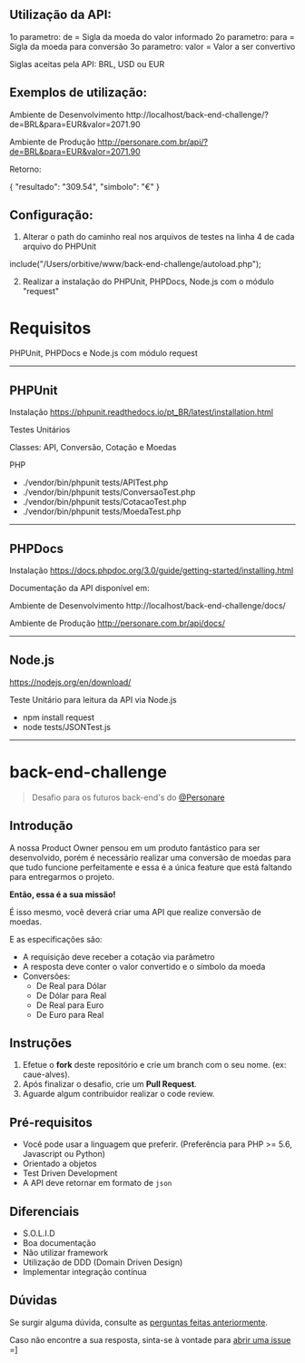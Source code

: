 
## Utilização da API:

1o parametro: de    = Sigla da moeda do valor informado
2o parametro: para  = Sigla da moeda para conversão
3o parametro: valor = Valor a ser convertivo

Siglas aceitas pela API: BRL, USD ou EUR

## Exemplos de utilização:

Ambiente de Desenvolvimento
http://localhost/back-end-challenge/?de=BRL&para=EUR&valor=2071.90

Ambiente de Produção
http://personare.com.br/api/?de=BRL&para=EUR&valor=2071.90

Retorno:

{
  "resultado": "309.54",
  "simbolo": "€"
}

## Configuração:

1) Alterar o path do caminho real nos arquivos de testes na linha 4 de cada arquivo do PHPUnit

include("/Users/orbitive/www/back-end-challenge/autoload.php");

2) Realizar a instalação do PHPUnit, PHPDocs, Node.js com o módulo "request"



# Requisitos

PHPUnit, PHPDocs e Node.js com módulo request

-------------------------------------------

## PHPUnit
Instalação
https://phpunit.readthedocs.io/pt_BR/latest/installation.html

Testes Unitários

Classes: API, Conversão, Cotação e Moedas

PHP
- ./vendor/bin/phpunit tests/APITest.php
- ./vendor/bin/phpunit tests/ConversaoTest.php
- ./vendor/bin/phpunit tests/CotacaoTest.php
- ./vendor/bin/phpunit tests/MoedaTest.php

-------------------------------------------

## PHPDocs

Instalação
https://docs.phpdoc.org/3.0/guide/getting-started/installing.html

Documentação da API disponível em:

Ambiente de Desenvolvimento
http://localhost/back-end-challenge/docs/

Ambiente de Produção
http://personare.com.br/api/docs/

-------------------------------------------

## Node.js 
https://nodejs.org/en/download/

Teste Unitário para leitura da API via Node.js

- npm install request
- node tests/JSONTest.js

-------------------------------------------















# back-end-challenge

> Desafio para os futuros back-end's do [@Personare](https://github.com/Personare)

## Introdução

A nossa Product Owner pensou em um produto fantástico para ser desenvolvido, porém é necessário realizar uma conversão de moedas para que tudo funcione perfeitamente e essa é a única feature que está faltando para entregarmos o projeto.

**Então, essa é a sua missão!**

É isso mesmo, você deverá criar uma API que realize conversão de moedas. 

E as especificações são:

- A requisição deve receber a cotação via parâmetro
- A resposta deve conter o valor convertido e o símbolo da moeda
- Conversões:
    - De Real para Dólar
    - De Dólar para Real
    - De Real para Euro
    - De Euro para Real

## Instruções

1. Efetue o **fork** deste repositório e crie um branch com o seu nome. (ex: caue-alves).
2. Após finalizar o desafio, crie um **Pull Request**.
3. Aguarde algum contribuidor realizar o code review.

## Pré-requisitos

- Você pode usar a linguagem que preferir. (Preferência para PHP >= 5.6, Javascript ou Python)
- Orientado a objetos
- Test Driven Development
- A API deve retornar em formato de `json`

## Diferenciais

- S.O.L.I.D
- Boa documentação
- Não utilizar framework
- Utilização de DDD (Domain Driven Design)
- Implementar integração contínua

## Dúvidas

Se surgir alguma dúvida, consulte as [perguntas feitas anteriormente](https://github.com/Personare/back-end-challenge/labels/question).

Caso não encontre a sua resposta, sinta-se à vontade para [abrir uma issue](https://github.com/Personare/back-end-challenge/issues/new) =]
